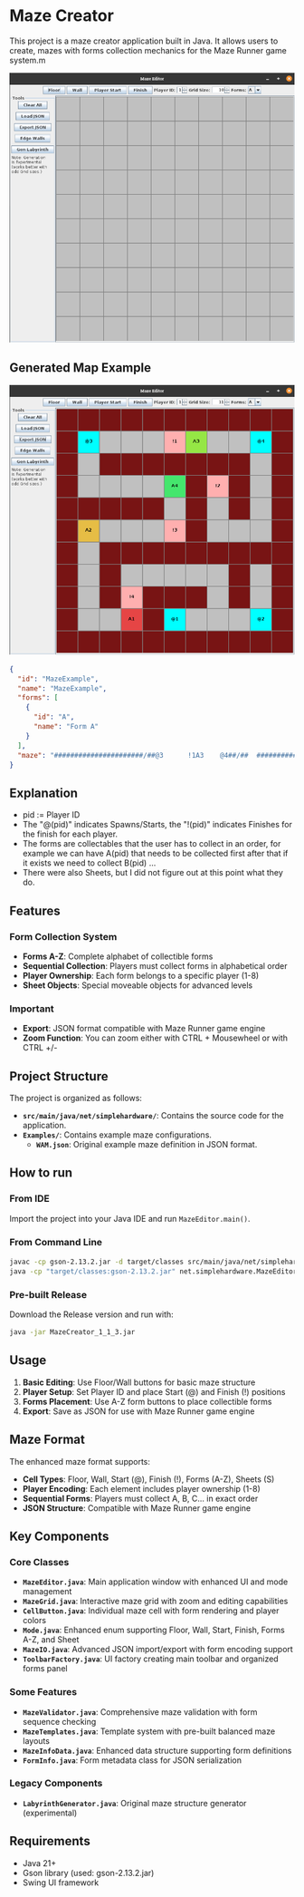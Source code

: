 # Maze Creator

This project is a maze creator application built in Java. It allows users to create, mazes with forms collection mechanics for the Maze Runner game system.m

![1.png](Images/1.png)

## Generated Map Example

![2.png](Images/2.png)

```json
{
  "id": "MazeExample",
  "name": "MazeExample",
  "forms": [
    {
      "id": "A",
      "name": "Form A"
    }
  ],
  "maze": "######################/##@3      !1A3    @4##/##  ##############  ##/##        A4##!2##  ##/##########  ##  ##  ##/##A2      !3##      ##/##  ##################/##  ##          ##  ##/##  ##!4######  ##  ##/##    A1##@1      @2##/######################"
}
```

## Explanation

- pid := Player ID
- The "@(pid)" indicates Spawns/Starts, the "!(pid)" indicates Finishes for the finish for each player.
- The forms are collectables that the user has to collect in an order, for example we can have A(pid) 
   that needs to be collected first after that if it exists we need to collect B(pid) ...
- There were also Sheets, but I did not figure out at this point what they do.

## Features

### Form Collection System  
- **Forms A-Z**: Complete alphabet of collectible forms
- **Sequential Collection**: Players must collect forms in alphabetical order
- **Player Ownership**: Each form belongs to a specific player (1-8)
- **Sheet Objects**: Special moveable objects for advanced levels

### Important
- **Export**: JSON format compatible with Maze Runner game engine
- **Zoom Function**: You can zoom either with CTRL + Mousewheel or with CTRL +/-

## Project Structure

The project is organized as follows:

*   **`src/main/java/net/simplehardware/`**: Contains the source code for the application.
*   **`Examples/`**: Contains example maze configurations.
    *   **`WAM.json`**: Original example maze definition in JSON format.
## How to run

### From IDE
Import the project into your Java IDE and run `MazeEditor.main()`.

### From Command Line
```bash
javac -cp gson-2.13.2.jar -d target/classes src/main/java/net/simplehardware/*.java
java -cp "target/classes:gson-2.13.2.jar" net.simplehardware.MazeEditor
```

### Pre-built Release
Download the Release version and run with:
```bash
java -jar MazeCreator_1_1_3.jar
```

## Usage

1. **Basic Editing**: Use Floor/Wall buttons for basic maze structure
2. **Player Setup**: Set Player ID and place Start (@) and Finish (!) positions
3. **Forms Placement**: Use A-Z form buttons to place collectible forms
6. **Export**: Save as JSON for use with Maze Runner game engine

## Maze Format

The enhanced maze format supports:
- **Cell Types**: Floor, Wall, Start (@), Finish (!), Forms (A-Z), Sheets (S)
- **Player Encoding**: Each element includes player ownership (1-8)
- **Sequential Forms**: Players must collect A, B, C... in exact order
- **JSON Structure**: Compatible with Maze Runner game engine

## Key Components

### Core Classes
*   **`MazeEditor.java`**: Main application window with enhanced UI and mode management
*   **`MazeGrid.java`**: Interactive maze grid with zoom and editing capabilities  
*   **`CellButton.java`**: Individual maze cell with form rendering and player colors
*   **`Mode.java`**: Enhanced enum supporting Floor, Wall, Start, Finish, Forms A-Z, and Sheet
*   **`MazeIO.java`**: Advanced JSON import/export with form encoding support
*   **`ToolbarFactory.java`**: UI factory creating main toolbar and organized forms panel

### Some Features
*   **`MazeValidator.java`**: Comprehensive maze validation with form sequence checking
*   **`MazeTemplates.java`**: Template system with pre-built balanced maze layouts
*   **`MazeInfoData.java`**: Enhanced data structure supporting form definitions
*   **`FormInfo.java`**: Form metadata class for JSON serialization

### Legacy Components  
*   **`LabyrinthGenerator.java`**: Original maze structure generator (experimental)

## Requirements

- Java 21+
- Gson library (used: gson-2.13.2.jar)
- Swing UI framework
